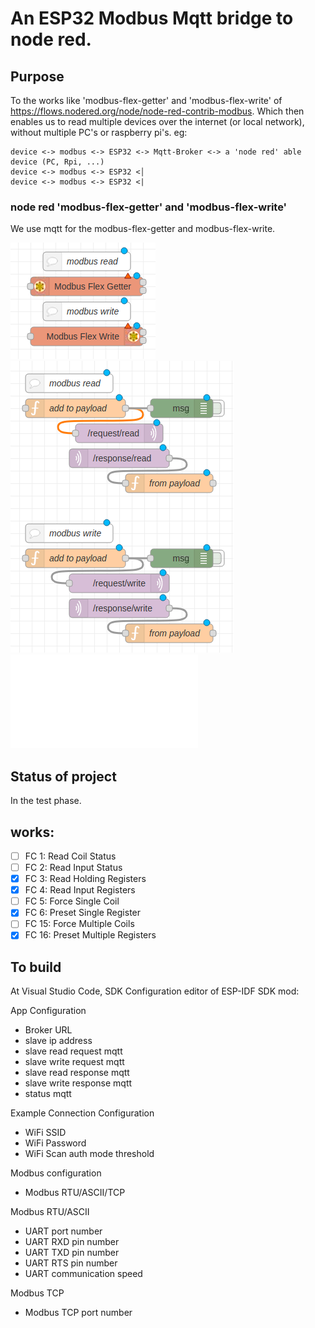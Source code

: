 # An ESP32 Modbus Mqtt bridge to node red.

## Purpose
To the works like 'modbus-flex-getter' and 'modbus-flex-write' of https://flows.nodered.org/node/node-red-contrib-modbus.
Which then enables us to read multiple devices over the internet (or local network), without multiple PC's or raspberry pi's.
eg:
```
device <-> modbus <-> ESP32 <-> Mqtt-Broker <-> a 'node red' able device (PC, Rpi, ...)
device <-> modbus <-> ESP32 <│
device <-> modbus <-> ESP32 <|
```
### node red 'modbus-flex-getter' and 'modbus-flex-write'
We use mqtt for the modbus-flex-getter and modbus-flex-write.

![Node-red modbus-flex-getter and modbus-flex-write Screenshot](/Node-red/node-red-contrib-modbus.png)
![Node-red modbus-flex-getter and modbus-flex-write Screenshot](/Node-red/Screenshot.png)
![Node-red code](/Node-red/inport.txt)

## Status of project
In the test phase.
## works:
 - [ ] FC 1: Read Coil Status
 - [ ] FC 2: Read Input Status
 - [X] FC 3: Read Holding Registers
 - [x] FC 4: Read Input Registers
 - [ ] FC 5: Force Single Coil
 - [x] FC 6: Preset Single Register
 - [ ] FC 15: Force Multiple Coils
 - [X] FC 16: Preset Multiple Registers

## To build
At Visual Studio Code, SDK Configuration editor of ESP-IDF SDK mod:

App Configuration
- Broker URL
- slave ip address
- slave read request mqtt
- slave write request mqtt
- slave read response mqtt
- slave write response mqtt
- status mqtt

Example Connection Configuration
- WiFi SSID
- WiFi Password
- WiFi Scan auth mode threshold

Modbus configuration
- Modbus RTU/ASCII/TCP

Modbus RTU/ASCII
- UART port number
- UART RXD pin number
- UART TXD pin number
- UART RTS pin number
- UART communication speed

Modbus TCP
- Modbus TCP port number

